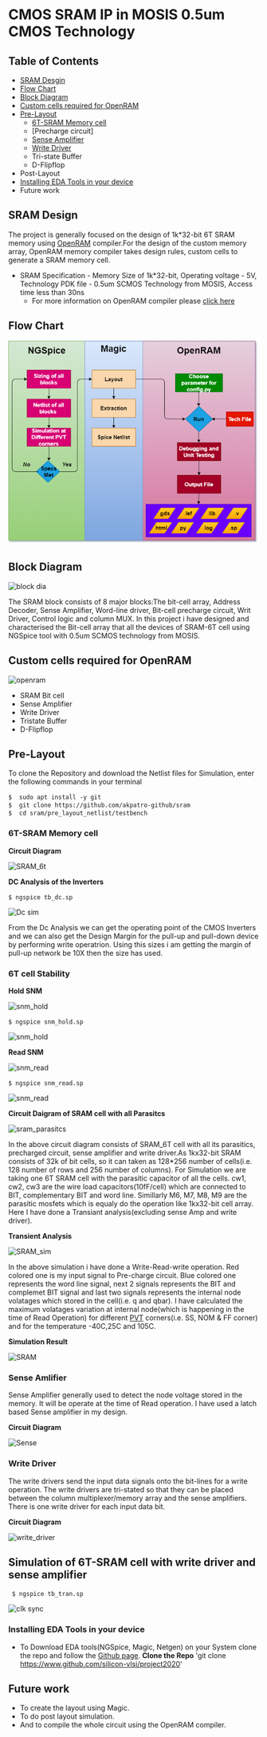 # CMOS SRAM IP in MOSIS 0.5um CMOS Technology
## Table of Contents
- [SRAM Desgin](https://github.com/akpatro-github/sram#SRAM-Design)
- [Flow Chart](#Flow-Chart)
- [Block Diagram](https://github.com/akpatro-github/sram#Block-Diagram)
- [Custom cells required for OpenRAM](https://github.com/akpatro-github/sram#Custom-cells-required-for-OpenRAM)
- [Pre-Layout](https://github.com/akpatro-github/sram#Pre-layout)
  - [6T-SRAM Memory cell](https://github.com/akpatro-github/sram#6T-SRAM-Memory-cell)
  - [Precharge circuit]
  - [Sense Amplifier](https://github.com/akpatro-github/sram#Sense-Amlifier)
  - [Write Driver](https://github.com/akpatro-github/sram#Write-Driver)
  - Tri-state Buffer
  - D-Flipflop
- Post-Layout
- [Installing EDA Tools in your device](https://github.com/akpatro-github/sram#Installing-EDA-Tools-in-your-device)
- Future work  
  
 ## SRAM Design
   
   The project is generally focused on the design of 1k*32-bit 6T SRAM memory using [OpenRAM](https://www.openidentityplatform.org/openam) compiler.For the design of the custom memory array, OpenRAM memory compiler takes design rules, custom cells to generate a SRAM memory cell.
   - SRAM Specification - Memory Size of 1k*32-bit, Operating voltage - 5V, Technology PDK file - 0.5um SCMOS Technology from MOSIS, Access time less than 30ns 
     - For more information on OpenRAM compiler please [click here](https://github.com/mguthaus/OpenRAM/blob/master/OpenRAM_ICCAD_2016_paper.pdf "OpenRAM")

 ## Flow Chart
 ![Flow Chart](https://github.com/akpatro-github/sram/blob/master/Diagrams/Block%20Diagram/flow_chart.png)
 
 ## Block Diagram
 ![block dia](https://user-images.githubusercontent.com/71965706/94511998-881da380-0238-11eb-91c3-ffe9e7b702da.png)

  The SRAM block consists of 8 major blocks:The bit-cell array, Address Decoder, Sense Amplifier, Word-line driver, Bit-cell precharge circuit, Writ Driver, Control logic and column MUX. In this project i have designed and characterised the Bit-cell array that all the devices of SRAM-6T cell using NGSpice tool with 0.5um SCMOS technology from MOSIS.

## Custom cells required for OpenRAM
 
 ![openram](https://user-images.githubusercontent.com/71965706/96538496-466f9e00-12b6-11eb-92b1-f2f4bb3da465.png)
 
 - SRAM Bit cell
 - Sense Amplifier
 - Write Driver
 - Tristate Buffer
 - D-Flipflop
 
## Pre-Layout

  To clone the Repository and download the Netlist files for Simulation, enter the following commands in your terminal
```
$  sudo apt install -y git
$  git clone https://github.com/akpatro-github/sram
$  cd sram/pre_layout_netlist/testbench
```

### 6T-SRAM Memory cell
  **Circuit Diagram**
  
![SRAM_6t](https://user-images.githubusercontent.com/71965706/96550231-382d7c00-12ce-11eb-95e7-e4aac9ccbe42.png)
  
  **DC Analysis of the Inverters**
  ```
  $ ngspice tb_dc.sp
  ```
  ![Dc sim](https://user-images.githubusercontent.com/71965706/94514148-1cd6d000-023e-11eb-8fc0-00866ce9f399.png)

  From the Dc Analysis we can get the operating point of the CMOS Inverters and we can also get the Design Margin for the pull-up and pull-down device by performing write operatrion. Using this sizes i am getting the margin of pull-up network be 10X then the size has used. 
  
  ### 6T cell Stability
  **Hold SNM**
  
  ![snm_hold](https://user-images.githubusercontent.com/71965706/96537268-723d5480-12b3-11eb-8a28-a5287f05e7d5.png)
  
  ```
  $ ngspice snm_hold.sp
  ```
  ![snm_hold](https://user-images.githubusercontent.com/71965706/96468772-1b4f6500-124a-11eb-842e-e0a1d4b05bab.png)
  
  **Read SNM**
  
![snm_read](https://user-images.githubusercontent.com/71965706/96537701-8d5c9400-12b4-11eb-9cdd-57a2dcb1b334.png)
  
  ```
  $ ngspice snm_read.sp
  ```
![snm_read](https://user-images.githubusercontent.com/71965706/96537145-3609f400-12b3-11eb-9d63-2443f39e6f15.png)
  
  **Circuit Daigram of SRAM cell with all Parasitcs**

![sram_parasitcs](https://user-images.githubusercontent.com/71965706/96549455-239cb400-12cd-11eb-8d27-67c1fd624be1.png)

  In the above circuit diagram consists of SRAM_6T cell with all its parasitics, precharged circuit, sense amplifier and write driver.As 1kx32-bit SRAM consists of 32k of bit cells, so it can taken as 128*256 number of cells(i.e. 128 number of rows and 256 number of columns). For Simulation we are taking one 6T SRAM cell with the parasitic capacitor of all the cells. cw1, cw2, cw3 are the wire load capacitors(10fF/cell) which are connected to BIT, complementary BIT and word line. Simillarly M6, M7, M8, M9 are the parasitic mosfets which is equaly do the operation like 1kx32-bit cell array. 
  Here  I have done a Transiant analysis(excluding sense Amp and write driver).
  
  **Transient Analysis**

![SRAM_sim](https://user-images.githubusercontent.com/71965706/94520666-472e8a80-024a-11eb-9492-f35dc69cfd40.png)
  
   In the above simulation i have done a Write-Read-write operation. Red colored one is my input signal to Pre-charge circuit. Blue colored one represents the word line signal, next 2 signals represents the BIT and complemet BIT signal and last two signals represents the internal node volatages which stored in the cell(i.e. q and qbar).
   I have calculated the maximum volatages variation at internal node(which is happening in the time of Read Operation) for different [PVT](https://in.search.yahoo.com/search?fr=mcafee&type=D210IN662G0&p=pvt+corner+in+vlsi) corners(i.e. SS, NOM & FF corner) and for the temperature -40C,25C and 105C.
    
  **Simulation Result**
  
  ![SRAM](https://user-images.githubusercontent.com/71965706/94521572-e99b3d80-024b-11eb-967b-eef5a0cfa152.png)
  
### Sense Amlifier
  
  Sense Amplifier generally used to detect the node voltage stored in the memory. It will be operate at the time of Read operation. I have used a latch based Sense amplifier in my design.
  
  **Circuit Diagram**
   
 ![Sense](https://user-images.githubusercontent.com/71965706/94522258-ff5d3280-024c-11eb-9a69-a9c65f69bedb.png)
  
### Write Driver

  The write drivers send the input data signals onto the bit-lines for a write operation. The write drivers are tri-stated so that they can be placed between the column multiplexer/memory array and the sense amplifiers. There is one write driver for each input data bit.

**Circuit Diagram**

![write_driver](https://user-images.githubusercontent.com/71965706/94522716-b48fea80-024d-11eb-8e7a-538e793c3781.png)

## Simulation of 6T-SRAM cell with write driver and sense amplifier
  ```
   $ ngspice tb_tran.sp
  ```
![clk sync](https://user-images.githubusercontent.com/71965706/94522882-fae54980-024d-11eb-91bf-f5a0534491ce.png)

### Installing EDA Tools in your device
- To Download EDA tools(NGSpice, Magic, Netgen) on your System clone the repo and follow the [Github page](https://www.github.com/silicon-vlsi/project2020).
**Clone the Repo**
'git clone https://www.github.com/silicon-vlsi/project2020'


## Future work
- To create the layout using Magic.
- To do post layout simulation.
- And to compile the whole circuit using the OpenRAM compiler. 

  
